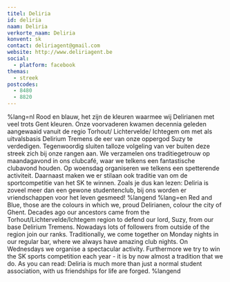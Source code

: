 ```yaml
---
titel: Deliria
id: deliria
naam: Deliria
verkorte_naam: Deliria
konvent: sk
contact: deliriagent@gmail.com
website: http://www.deliriagent.be
social:
  - platform: facebook
themas:
  - streek
postcodes:
  - 8480
  - 8820
---
```


%lang=nl 
Rood en blauw, het zijn de kleuren waarmee wij Delirianen met veel trots Gent kleuren. Onze voorvaderen kwamen decennia geleden aangewaaid vanuit de regio Torhout/ Lichtervelde/ Ichtegem om met als uitvalsbasis Delirium Tremens de eer van onze oppergod Suzy te verdedigen.
Tegenwoordig sluiten talloze volgeling van ver buiten deze streek zich bij onze rangen aan.
We verzamelen ons traditiegetrouw op maandagavond in ons clubcafé, waar we telkens een fantastische clubavond houden.
Op woensdag organiseren we telkens een spetterende activiteit.
Daarnaast maken we er stilaan ook traditie van om de sportcompetitie van het SK te winnen. Zoals je dus kan lezen: Deliria is zoveel meer dan een gewone studentenclub, bij ons worden er vriendschappen voor het leven gesmeed! 
%langend 
%lang=en 
Red and Blue, those are the colours in which we, proud Delirianen, colour the city of Ghent. Decades ago our ancestors came from the Torhout/Lichtervelde/Ichtegem region to defend our lord, Suzy, from our base Delirium Tremens. Nowadays lots of followers from outside of the region join our ranks. Traditionally, we come together on Monday nights in our regular bar, where we always have amazing club nights. On Wednesdays we organise a spectacular activity. Furthermore we try to win the SK sports competition each year - it is by now almost a tradition that we do. As you can read: Deliria is much more than just a normal student association, with us friendships for life are forged. 
%langend
